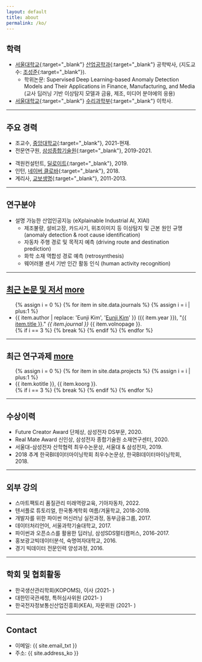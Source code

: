 ```yaml
---
layout: default
title: about
permalink: /ko/
---
```


## <strong>학력</strong>

- [서울대학교](http://www.snu.ac.kr){:target="_blank"} [산업공학과](http://ie.snu.ac.kr/){:target="_blank"} 공학박사, (지도교수: [조성준](http://dm.snu.ac.kr/){:target="_blank"}).
    - 학위논문: Supervised Deep Learning-based Anomaly Detection Models and Their Applications in Finance, Manufacturing, and Media (교사 딥러닝 기반 이상탐지 모델과 금융, 제조, 미디어 분야에의 응용)
- [서울대학교](http://www.snu.ac.kr){:target="_blank"} [수리과학부](http://www.math.snu.ac.kr/){:target="_blank"} 이학사.

---

## <strong>주요 경력</strong>

- 조교수, [중앙대학교](http://www.cau.ac.kr){:target="_blank"}, 2021-현재.
- 전문연구원, [삼성종합기술원](https://www.sait.samsung.co.kr/saithome/main/main.do){:target="_blank"}, 2019-2021.
<!-- - Intern, [Samsung Fire & Marine Insurance](http://www.samsungfire.com), Jul 2019. -->
- 객원컨설턴트, [딜로이트](https://www2.deloitte.com/kr/ko/services/consulting-deloitte.html){:target="_blank"}, 2019.
- 인턴, [네이버 클로바](https://clova.ai/){:target="_blank"}, 2018.
- 계리사, [교보생명](https://www.kyobo.co.kr/){:target="_blank"}, 2011-2013.

---

## <strong>연구분야</strong>
- <span class="mark">설명 가능한 산업인공지능 (eXplainable Industrial AI, XIAI)</span>
    - 제조불량, 설비고장, 카드사기, 위조이미지 등 이상탐지 및 근본 원인 규명 (anomaly detection & root cause identification)
    - 자동차 주행 경로 및 목적지 예측 (driving route and destination prediction)
    - 화학 소재 역합성 경로 예측 (retrosynthesis)
    - 웨어러블 센서 기반 인간 활동 인식 (human activity recognition)

---

## <strong><a href="#pub" class="nocolor">최근 논문 및 저서</a></strong> <a id="pub" href="{{ site.url }}/publication/ko/" class="styled-link">more</a>

<ul class="">
{% assign i = 0 %}
{% for item in site.data.journals %}
  {% assign i = i | plus:1 %}
  <li>
  <div>
      {{ item.author | replace: 'Eunji Kim', '<u>Eunji Kim</u>' }} ({{ item.year }}), "<a href="{{ item.url }}" target="_blank">{{ item.title }}</a>." <i>{{ item.journal }}</i> {{ item.volnopage }}.
  </div>
  </li>
  {% if i == 3 %}
    {% break %}
  {% endif %}
{% endfor %}
</ul>

---

## <strong>최근 연구과제</strong> <a id="pjt" href="{{ site.url }}/project/ko" class="styled-link">more</a>

<ul class="">
{% assign i = 0 %}
{% for item in site.data.projects %}
  {% assign i = i | plus:1 %}
  <li>
  <div>
      {{ item.kotitle }}, {{ item.koorg }}.
  </div>
  </li>
  {% if i == 3 %}
    {% break %}
  {% endif %}
{% endfor %}
</ul>

<!-- 
---
## <strong>담당 교과목</strong>

- Business Analytics (비즈니스 애널리틱스)
- Management Science (경영과학)
- Operations Management (운영관리) -->

---

## <strong>수상이력</strong>

- Future Creator Award 단체상, 삼성전자 DS부문, 2020.
- Real Mate Award 신인상, 삼성전자 종합기술원 소재연구센터, 2020.
- 서울대-삼성전자 산학협력 최우수논문상, 서울대 & 삼성전자, 2019.
- 2018 추계 한국BI데이터마이닝학회 최우수논문상, 한국BI데이터마이닝학회, 2018.


---

## <strong>외부 강의</strong>

- 스마트팩토리 품질관리 미래역량교육, 기아자동차, 2022.
- 텐서플로 튜토리얼, 한국통계학회 여름/겨울학교, 2018-2019.
- 개발자를 위한 파이썬 머신러닝 실전과정, 동부금융그룹, 2017.
- 데이터처리언어, 서울과학기술대학교, 2017.
- 파이썬과 오픈소스를 활용한 딥러닝, 삼성SDS멀티캠퍼스, 2016-2017.
- 홍보광고빅데이터분석, 숙명여자대학교, 2016.
- 경기 빅데이터 전문인력 양성과정, 2016.

---

## <strong>학회 및 협회활동</strong>

<!-- - 한국생산성본부(KPC), 자문위원 (2022- )
- 중소벤처기업부, 기술자문위원 (2021-) -->
- 한국생산관리학회(KOPOMS), 이사 (2021- )
- 대한민국관세청, 특허심사위원 (2021- )
- 한국전자정보통신산업진흥회(KEA), 자문위원 (2021- )

---

## Contact

- 이메일: {{ site.email_txt }}
- 주소: {{ site.address_ko }}

<!-- <iframe src="https://www.google.com/maps/embed?pb=!1m18!1m12!1m3!1d3165.181103495683!2d126.95383621492536!3d37.50364653548569!2m3!1f0!2f0!3f0!3m2!1i1024!2i768!4f13.1!3m3!1m2!1s0x357ca19bfd1c0bb1%3A0xee902db348af57fd!2z7KSR7JWZ64yA7ZWZ6rWQIDMxMOq0gCgxMDDso7zrhYTquLDrhZDqtIAp!5e0!3m2!1sen!2skr!4v1611764371581!5m2!1sen!2skr" width="100%" height="400" frameborder="0" style="border:0;" allowfullscreen="" aria-hidden="false" tabindex="0"></iframe> -->
